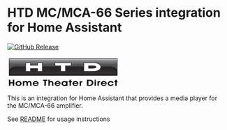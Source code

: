 # HTD MC/MCA-66 Series integration for Home Assistant

[![GitHub Release][releases-shield]][releases]

![HTD MC/MCA-66 Series](logo-htd.png)

This is an integration for Home Assistant that provides a media player for the MC/MCA-66 amplifier.

See [README](https://github.com/hikirsch/htd_mc-home-assistant/blob/main/README.md) for usage instructions

[releases-shield]: https://img.shields.io/github/release/hikirsch/htd_mc-home-assistant
[releases]: https://github.com/hikirsch/htd_mc-home-assistant
